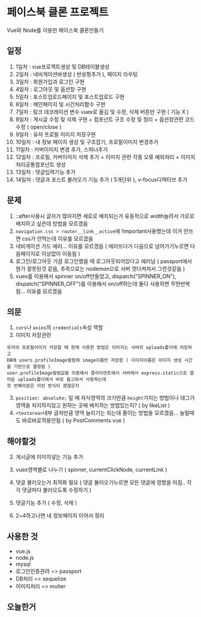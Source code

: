 # 페이스북 클론 프로젝트
Vue와 Node를 이용한 페이스북 클론만들기

## 일정
1. 1일차 : vue프로젝트생성 및 DB테이블생성
2. 2일차 : 네비게이션바생성 ( 반응형추가 ), 페이지 라우팅
3. 3일차 : 회원가입과 로그인 구현
4. 4일차 : 로그아웃 및 옵션창 구현
5. 5일차 : 포스트업로드페이지 및 포스트업로드 구현
6. 6일차 : 메인페이지 및 시간처리함수 구현
7. 7일차 : 링크 데코레이션 변수 vuex로 옮김 및 수정, 삭제 버튼만 구현 ( 기능 X )
8. 8일차 : 게시글 수정 및 삭제 구현 + 컴포넌트 구조 수정 및 정리 + 옵션창관련 코드 수정 ( open/close )
9. 9일차 : 유저 프로필 이미지 저장구현
10. 10일차 : 내 정보 페이지 생성 및 구조잡기, 프로필이미지 변경추가
11. 11일차 : 커버이미지 변경 추가, 스피너추가
12. 12일차 : 프로필, 커버이미지 삭제 추가 + 이미지 관련 각종 오류 예외처리 + 이미지 처리공통컴포넌트 생성
13. 13일차 : 댓글입력기능 추가
14. 14일차 : 댓글과 포스트 불러오기 기능 추가 ( 5개단위 ), v-focus디렉티브 추가

## 문제
1. ::after사용시 글자가 많아지면 세로로 배치되는거 유동적으로 width늘려서 가로로 배치하고 싶은데 방법을 모르겠음
2. `navigation.css > router__link__active`에 !important사용했는데 이거 안쓰면 css가 안먹는데 이유를 모르겠음
3. 네비게이션 가드 에러... 이유를 모르겠음 ( 에러뜨다가 다음으로 넘어가기누르면 다음페이지로 이상없이 이동됨 )
4. 로그인/로그아웃 가끔 로그인했을 때 로그아웃되어있다고 에러남 ( passport에서 뭔가 잘못된것 같음, 추측으로는 nodemon으로 서버 껏다켜져서 그런것같음 )
5. vuex를 이용해서 spinner on/off만들었고, dispatch("SPINNER_ON"), dispatch("SPINNER_OFF")를 이용해서 on/off하는데 둘다 사용하면 무한반복됨... 이유를 모르겠음

## 의문
1. `cors`나 `axios`의 `credentials`속성 역할
2. 이미지 저장관련
```
유저의 프로필이미지 저장할 때 현재 사용한 방법은 이미지는 서버의 uploads폴더에 저장하고
DB에 users.profileImage컬럼에 image이름만 저장함 ( 이미지이름은 이미지 생성 시간을 기반으로 결정됨 )
user.profileImage컬럼값을 이용해서 클라이언트에서 서버에서 express.static으로 열어둔 uploads폴더에서 바로 들고와서 사용하는데
첫 번째의문은 이런 방식이 괜찮은지
```
3. `position: absolute;` 일 때 자식영역의 크기만큼 `height`가지는 방법이나 태그가 영역을 차지하지않고 원하는 곳에 배치하는 방법있는지? ( by likeList )
4. `<textarea>`내부 글자만큼 영역 늘리기는 되는데 줄이는 방법을 모르겠음... 늘릴때도 바로바로적용안됨 ( by PostComments.vue )

## 해야할것
2. 게시글에 이미지넣는 기능 추가
3. vuex영역별로 나누기 ( spinner, currentClickNode, currentLink )

0. 댓글 불러오는거 최적화 필요 ( 댓글 불러오기누르면 모든 댓글에 영향을 미침.. 각각 댓글마다 불러오도록 수정하기 )

4. 댓글기능 추가 ( 수정, 삭제 )
5. 2~4하고나면 내 정보페이지 이어서 정리

## 사용한 것
+ vue.js
+ node.js
+ mysql
+ 로그인인증관려 => passport
+ DB처리 => sequelize
+ 이미지처리 => multer

## 오늘한거

